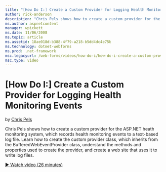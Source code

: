 ```yaml
---
title: "[How Do I:] Create a Custom Provider for Logging Health Monitoring Events | Microsoft Docs"
author: rick-anderson
description: "Chris Pels shows how to create a custom provider for the ASP.NET heath monitoring system, which records health monitoring events to a text-based log file. Le..."
ms.author: aspnetcontent
manager: wpickett
ms.date: 11/06/2008
ms.topic: article
ms.assetid: 18ae018d-b388-4f79-a218-b5dd4dc4e75b
ms.technology: dotnet-webforms
ms.prod: .net-framework
msc.legacyurl: /web-forms/videos/how-do-i/how-do-i-create-a-custom-provider-for-logging-health-monitoring-events
msc.type: video
---
```

[How Do I:] Create a Custom Provider for Logging Health Monitoring Events
====================
by [Chris Pels](https://twitter.com/chrispels)

Chris Pels shows how to create a custom provider for the ASP.NET heath monitoring system, which records health monitoring events to a text-based log file. Learn how to create the custom provider class, which inherits from the BufferedWebEventProvider class, understand the methods and properties used to create the provider, and create a web site that uses it to write log files.

[&#9654; Watch video (26 minutes)](https://channel9.msdn.com/Blogs/ASP-NET-Site-Videos/how-do-i-create-a-custom-provider-for-logging-health-monitoring-events)